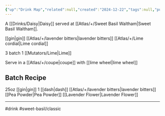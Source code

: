 ```yaml
---
{"up":"Drink Map","related":null,"created":"2024-12-22","tags":null,"publish":true,"PassFrontmatter":true}
---
```




A [[Drinks/Daisy\|Daisy]] served at [[Atlas/+/Sweet Basil Waltham\|Sweet Basil Waltham]].

[[gin\|gin]]
[[Atlas/+/lavender bitters\|lavender bitters]]
[[Atlas/+/Lime cordial\|Lime cordial]]

3 batch
1 [[Mutators/Lime\|Lime]]

Serve in a [[Atlas/+/coupe\|coupe]] with [[lime wheel\|lime wheel]]

## Batch Recipe

25oz [[gin\|gin]]
1 [[dash\|dash]] [[Atlas/+/lavender bitters\|lavender bitters]]
[[Pea Powder\|Pea Powder]]
[[Lavender Flower\|Lavender Flower]]


---
#drink
#sweet-basil/classic 